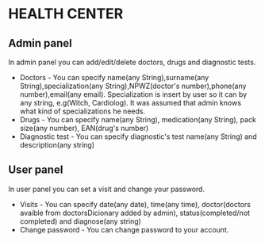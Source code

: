 HEALTH CENTER
==============

Admin panel
-----------
In admin panel you can add/edit/delete doctors, drugs and diagnostic tests.
* Doctors - You can specify name(any String),surname(any String),specialization(any String),NPWZ(doctor's number),phone(any number),email(any email). Specialization is insert by user so it can by any string, e.g(Witch, Cardiolog). It was assumed that admin knows what kind of specializations he needs.
* Drugs - You can specify name(any String), medication(any String), pack size(any number), EAN(drug's number)
* Diagnostic test - You can specify diagnostic's test name(any String) and description(any string)

User panel
-----------
In user panel you can set a visit and change your password.
* Visits - You can specify date(any date), time(any time), doctor(doctors avaible from doctorsDicionary added by admin), status(completed/not completed) and diagnose(any string)
* Change password - You can change password to your account.